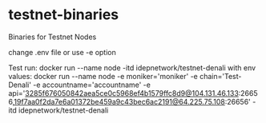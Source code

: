 # testnet-binaries
Binaries for Testnet Nodes

change .env file or use -e option

Test run:
docker run --name node -itd idepnetwork/testnet-denali
with env values:
docker run --name node -e moniker='moniker' -e chain='Test-Denali' -e accountname='accountname' -e api='3285f676050842aea5ce0c5968ef4b1579ffc8d9@104.131.46.133:26656,19f7aa0f2da7e6a01372be459a9c43bec6ac2191@64.225.75.108:26656' -itd idepnetwork/testnet-denali

